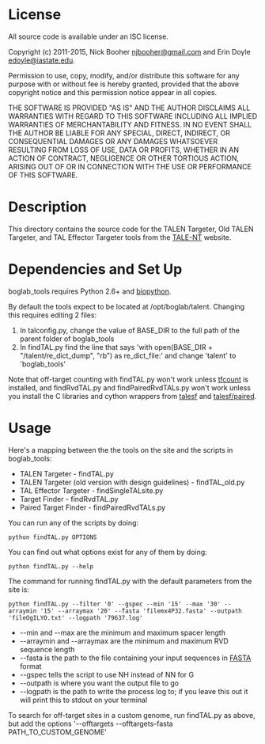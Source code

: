# License

All source code is available under an ISC license.

Copyright (c) 2011-2015, Nick Booher <njbooher@gmail.com> and Erin Doyle <edoyle@iastate.edu>.

Permission to use, copy, modify, and/or distribute this software for any
purpose with or without fee is hereby granted, provided that the above
copyright notice and this permission notice appear in all copies.

THE SOFTWARE IS PROVIDED "AS IS" AND THE AUTHOR DISCLAIMS ALL WARRANTIES
WITH REGARD TO THIS SOFTWARE INCLUDING ALL IMPLIED WARRANTIES OF
MERCHANTABILITY AND FITNESS. IN NO EVENT SHALL THE AUTHOR BE LIABLE FOR
ANY SPECIAL, DIRECT, INDIRECT, OR CONSEQUENTIAL DAMAGES OR ANY DAMAGES
WHATSOEVER RESULTING FROM LOSS OF USE, DATA OR PROFITS, WHETHER IN AN
ACTION OF CONTRACT, NEGLIGENCE OR OTHER TORTIOUS ACTION, ARISING OUT OF
OR IN CONNECTION WITH THE USE OR PERFORMANCE OF THIS SOFTWARE.

# Description

This directory contains the source code for the TALEN Targeter, Old TALEN Targeter, and TAL Effector Targeter tools from the [TALE-NT](https://tale-nt.cac.cornell.edu) website.

# Dependencies and Set Up

boglab_tools requires Python 2.6+ and [biopython](http://pypi.python.org/pypi/biopython).

By default the tools expect to be located at /opt/boglab/talent. Changing this requires editing 2 files:

1. In talconfig.py, change the value of BASE_DIR to the full path of the parent folder of boglab_tools
2. In findTAL.py find the line that says 'with open(BASE_DIR + "/talent/re_dict_dump", "rb") as re_dict_file:' and change 'talent' to 'boglab_tools'

Note that off-target counting with findTAL.py won't work unless [tfcount](https://github.com/boglab/tfcount) is installed, and findRvdTAL.py and findPairedRvdTALs.py won't work unless you install the C libraries and cython wrappers from [talesf](https://github.com/boglab/talesf) and [talesf/paired](https://github.com/boglab/talesf/tree/paired).

# Usage

Here's a mapping between the the tools on the site and the scripts in boglab_tools:

* TALEN Targeter - findTAL.py
* TALEN Targeter (old version with design guidelines) - findTAL_old.py
* TAL Effector Targeter - findSingleTALsite.py
* Target Finder - findRvdTAL.py
* Paired Target Finder - findPairedRvdTALs.py

You can run any of the scripts by doing:

```
python findTAL.py OPTIONS
```

You can find out what options exist for any of them by doing:

```
python findTAL.py --help
```

The command for running findTAL.py with the default parameters from the site is:

```
python findTAL.py --filter '0' --gspec --min '15' --max '30' --arraymin '15' --arraymax '20' --fasta 'filemx4P32.fasta' --outpath 'fileOgILYO.txt' --logpath '79637.log'
```

* --min and --max are the minimum and maximum spacer length
* --arraymin  and --arraymax are the minimum and maximum RVD sequence length
* --fasta is the path to the file containing your input sequences in [FASTA](http://en.wikipedia.org/wiki/FASTA_format) format
* --gspec tells the script to use NH instead of NN for G
* --outpath is where you want the output file to go
* --logpath is the path to write the process log to; if you leave this out it will print this to stdout on your terminal

To search for off-target sites in a custom genome, run findTAL.py as above, but add the options '--offtargets --offtargets-fasta PATH_TO_CUSTOM_GENOME'
